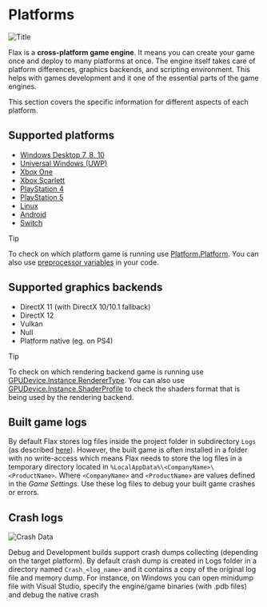 # Platforms

![Title](media/title.jpg)

Flax is a **cross-platform game engine**. It means you can create your game once and deploy to many platforms at once. The engine itself takes care of platform differences, graphics backends, and scripting environment. This helps with games development and it one of the essential parts of the game engines.

This section covers the specific information for different aspects of each platform.

## Supported platforms

* [Windows Desktop 7, 8, 10](windows.md)
* [Universal Windows (UWP)](uwp.md)
* [Xbox One](xbox-one.md)
* [Xbox Scarlett](xbox-scarlett.md)
* [PlayStation 4](ps4.md)
* [PlayStation 5](ps5.md)
* [Linux](linux.md)
* [Android](android.md)
* [Switch](switch.md)

> [!TIP]
> To check on which platform game is running use [Platform.Platform](https://docs.flaxengine.com/api/FlaxEngine.Platform.html#FlaxEngine_Application_Platform). You can also use [preprocessor variables](../scripting/preprocessor.md) in your code.

## Supported graphics backends

* DirectX 11 (with DirectX 10/10.1 fallback)
* DirectX 12
* Vulkan
* Null
* Platform native (eg. on PS4)

> [!TIP]
> To check on which rendering backend game is running use [GPUDevice.Instance.RendererType](https://docs.flaxengine.com/api/FlaxEngine.GPUDevice.html#FlaxEngine_GPUDevice_RendererType). You can also use [GPUDevice.Instance.ShaderProfile](https://docs.flaxengine.com/api/FlaxEngine.GPUDevice.html#FlaxEngine_GPUDevice_ShaderProfile) to check the shaders format that is being used by the rendering backend.

## Built game logs

By default Flax stores log files inside the project folder in subdirectory `Logs` (as described [here](../get-started/project-structure.md)). However, the built game is often installed in a folder with no write-access which means Flax needs to store the log files in a temporary directory located in `%LocalAppData%\<CompanyName>\<ProductName>`. Where `<CompanyName>` and `<ProductName>` are values defined in the *Game Settings*. Use these log files to debug your built game crashes or errors.

## Crash logs

![Crash Data](media/crash-files.png)

Debug and Development builds support crash dumps collecting (depending on the target platform). By default crash dump is created in Logs folder in a directory named `Crash_<log_name>` and it contains a copy of the original log file and memory dump.
For instance, on Windows you can open minidump file with Visual Studio, specify the engine/game binaries (with .pdb files) and debug the native crash
